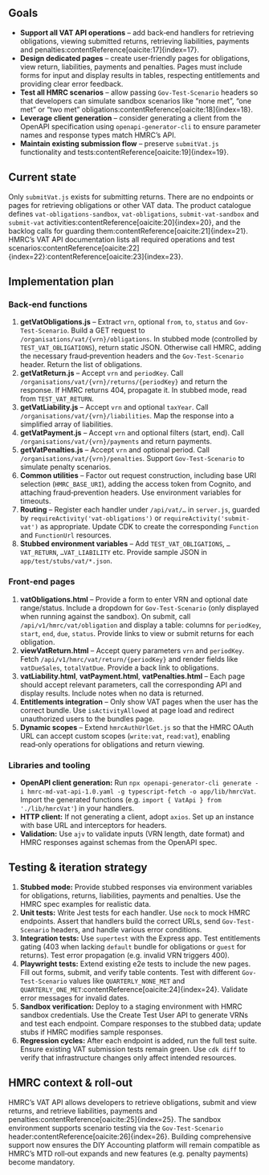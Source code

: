 ## Goals

- **Support all VAT API operations** – add back‑end handlers for retrieving obligations, viewing submitted returns, retrieving liabilities, payments and penalties:contentReference[oaicite:17]{index=17}.
- **Design dedicated pages** – create user‑friendly pages for obligations, view return, liabilities, payments and penalties.  Pages must include forms for input and display results in tables, respecting entitlements and providing clear error feedback.
- **Test all HMRC scenarios** – allow passing `Gov‑Test‑Scenario` headers so that developers can simulate sandbox scenarios like “none met”, “one met” or “two met” obligations:contentReference[oaicite:18]{index=18}.
- **Leverage client generation** – consider generating a client from the OpenAPI specification using `openapi-generator-cli` to ensure parameter names and response types match HMRC’s API.
- **Maintain existing submission flow** – preserve `submitVat.js` functionality and tests:contentReference[oaicite:19]{index=19}.

## Current state

Only `submitVat.js` exists for submitting returns.  There are no endpoints or pages for retrieving obligations or other VAT data.  The product catalogue defines `vat-obligations-sandbox`, `vat-obligations`, `submit-vat-sandbox` and `submit-vat` activities:contentReference[oaicite:20]{index=20}, and the backlog calls for guarding them:contentReference[oaicite:21]{index=21}.  HMRC’s VAT API documentation lists all required operations and test scenarios:contentReference[oaicite:22]{index=22}:contentReference[oaicite:23]{index=23}.

## Implementation plan

### Back‑end functions

1. **getVatObligations.js** – Extract `vrn`, optional `from`, `to`, `status` and `Gov-Test-Scenario`.  Build a GET request to `/organisations/vat/{vrn}/obligations`.  In stubbed mode (controlled by `TEST_VAT_OBLIGATIONS`), return static JSON.  Otherwise call HMRC, adding the necessary fraud‑prevention headers and the `Gov-Test-Scenario` header.  Return the list of obligations.
2. **getVatReturn.js** – Accept `vrn` and `periodKey`.  Call `/organisations/vat/{vrn}/returns/{periodKey}` and return the response.  If HMRC returns 404, propagate it.  In stubbed mode, read from `TEST_VAT_RETURN`.
3. **getVatLiability.js** – Accept `vrn` and optional `taxYear`.  Call `/organisations/vat/{vrn}/liabilities`.  Map the response into a simplified array of liabilities.
4. **getVatPayment.js** – Accept `vrn` and optional filters (start, end).  Call `/organisations/vat/{vrn}/payments` and return payments.
5. **getVatPenalties.js** – Accept `vrn` and optional period.  Call `/organisations/vat/{vrn}/penalties`.  Support `Gov‑Test‑Scenario` to simulate penalty scenarios.
6. **Common utilities** – Factor out request construction, including base URI selection (`HMRC_BASE_URI`), adding the access token from Cognito, and attaching fraud‑prevention headers.  Use environment variables for timeouts.
7. **Routing** – Register each handler under `/api/vat/…` in `server.js`, guarded by `requireActivity('vat-obligations')` or `requireActivity('submit-vat')` as appropriate.  Update CDK to create the corresponding `Function` and `FunctionUrl` resources.
8. **Stubbed environment variables** – Add `TEST_VAT_OBLIGATIONS`, `…VAT_RETURN`, `…VAT_LIABILITY` etc.  Provide sample JSON in `app/test/stubs/vat/*.json`.

### Front‑end pages

1. **vatObligations.html** – Provide a form to enter VRN and optional date range/status.  Include a dropdown for `Gov‑Test‑Scenario` (only displayed when running against the sandbox).  On submit, call `/api/v1/hmrc/vat/obligation` and display a table: columns for `periodKey`, `start`, `end`, `due`, `status`.  Provide links to view or submit returns for each obligation.
2. **viewVatReturn.html** – Accept query parameters `vrn` and `periodKey`.  Fetch `/api/v1/hmrc/vat/return/{periodKey}` and render fields like `vatDueSales`, `totalVatDue`.  Provide a back link to obligations.
3. **vatLiability.html**, **vatPayment.html**, **vatPenalties.html** – Each page should accept relevant parameters, call the corresponding API and display results.  Include notes when no data is returned.
4. **Entitlements integration** – Only show VAT pages when the user has the correct bundle.  Use `isActivityAllowed` at page load and redirect unauthorized users to the bundles page.
5. **Dynamic scopes** – Extend `hmrcAuthUrlGet.js` so that the HMRC OAuth URL can accept custom scopes (`write:vat`, `read:vat`), enabling read‑only operations for obligations and return viewing.

### Libraries and tooling

- **OpenAPI client generation:** Run `npx openapi-generator-cli generate -i hmrc-md-vat-api-1.0.yaml -g typescript-fetch -o app/lib/hmrcVat`.  Import the generated functions (e.g. `import { VatApi } from './lib/hmrcVat'`) in your handlers.
- **HTTP client:** If not generating a client, adopt `axios`.  Set up an instance with base URL and interceptors for headers.
- **Validation:** Use `ajv` to validate inputs (VRN length, date format) and HMRC responses against schemas from the OpenAPI spec.

## Testing & iteration strategy

1. **Stubbed mode:** Provide stubbed responses via environment variables for obligations, returns, liabilities, payments and penalties.  Use the HMRC spec examples for realistic data.
2. **Unit tests:** Write Jest tests for each handler.  Use `nock` to mock HMRC endpoints.  Assert that handlers build the correct URLs, send `Gov-Test-Scenario` headers, and handle various error conditions.
3. **Integration tests:** Use `supertest` with the Express app.  Test entitlements gating (403 when lacking `default` bundle for obligations or `guest` for returns).  Test error propagation (e.g. invalid VRN triggers 400).
4. **Playwright tests:** Extend existing e2e tests to include the new pages.  Fill out forms, submit, and verify table contents.  Test with different `Gov-Test-Scenario` values like `QUARTERLY_NONE_MET` and `QUARTERLY_ONE_MET`:contentReference[oaicite:24]{index=24}.  Validate error messages for invalid dates.
5. **Sandbox verification:** Deploy to a staging environment with HMRC sandbox credentials.  Use the Create Test User API to generate VRNs and test each endpoint.  Compare responses to the stubbed data; update stubs if HMRC modifies sample responses.
6. **Regression cycles:** After each endpoint is added, run the full test suite.  Ensure existing VAT submission tests remain green.  Use `cdk diff` to verify that infrastructure changes only affect intended resources.

## HMRC context & roll‑out

HMRC’s VAT API allows developers to retrieve obligations, submit and view returns, and retrieve liabilities, payments and penalties:contentReference[oaicite:25]{index=25}.  The sandbox environment supports scenario testing via the `Gov-Test-Scenario` header:contentReference[oaicite:26]{index=26}.  Building comprehensive support now ensures the DIY Accounting platform will remain compatible as HMRC’s MTD roll‑out expands and new features (e.g. penalty payments) become mandatory.
